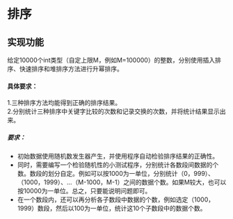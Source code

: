 排序
====
实现功能
----
给定10000个int类型（自定上限M，例如M=100000）的整数，分别使用插入排序、快速排序和堆排序方法进行升幂排序。<br>
#### 具体要求：
1.三种排序方法均能得到正确的排序结果。<br>
2.分别统计三种排序中关键字比较的次数和记录交换的次数，并将统计结果显示出来。<br>
##### 要求：
- 初始数据使用随机数发生器产生，并使用程序自动检验排序结果的正确性。
- 同时，需要编写一个检验随机性的小测试程序，分别统计各数段间数据的个数。数段的划分自定。例如可以按1000为一单位，分别统计（0，999）、（1000，1999）、…（M-1000，M-1）之间的数据个数。如果M较大，也可以按10000为一单位。总之，只要能说明问题即可。
- 在一个数段内，还可以再分析各子数段中数据的个数，例如选定（1000，1999）数段，然后以100为一单位，统计这10个子数段中的数据个数。
